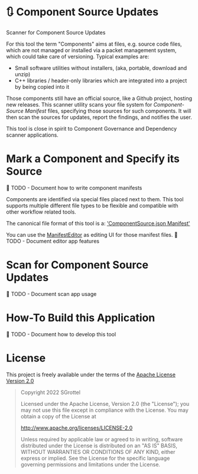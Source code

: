 # 🔃 Component Source Updates
Scanner for Component Source Updates

For this tool the term "Components" aims at files, e.g. source code files, which are not managed or installed via a packet management system, which could take care of versioning.
Typical examples are:

* Small software utilities without installers, (aka, portable, download and unzip)
* C++ libraries / header-only libraries which are integrated into a project by being copied into it

Those components still have an official source, like a Github project, hosting new releases.
This scanner utility scans your file system for _Component-Source Manifest_ files, specifying those sources for such components.
It will then scan the sources for updates, report the findings, and notifies the user.

This tool is close in spirit to Component Governance and Dependency scanner applications.


# Mark a Component and Specify its Source
🚧 TODO - Document how to write component manifests

Components are identified via special files placed next to them.
This tool supports multiple different file types to be flexible and compatible with other workflow related tools.

The canonical file format of this tool is a: ['ComponentSource.json Manifest'](doc/ComponentSourceManifest.md)

You can use the [ManifestEditor](./ManifestEditor) as editing UI for those manifest files.
🚧 TODO - Document editor app features


# Scan for Component Source Updates
🚧 TODO - Document scan app usage


# How-To Build this Application
🚧 TODO - Document how to develop this tool


# License
This project is freely available under the terms of the [Apache License Version 2.0](./LICENSE)

> Copyright 2022 SGrottel
>
> Licensed under the Apache License, Version 2.0 (the "License");
> you may not use this file except in compliance with the License.
> You may obtain a copy of the License at
>
> http://www.apache.org/licenses/LICENSE-2.0
>
> Unless required by applicable law or agreed to in writing, software
> distributed under the License is distributed on an "AS IS" BASIS,
> WITHOUT WARRANTIES OR CONDITIONS OF ANY KIND, either express or implied.
> See the License for the specific language governing permissions and
> limitations under the License.
